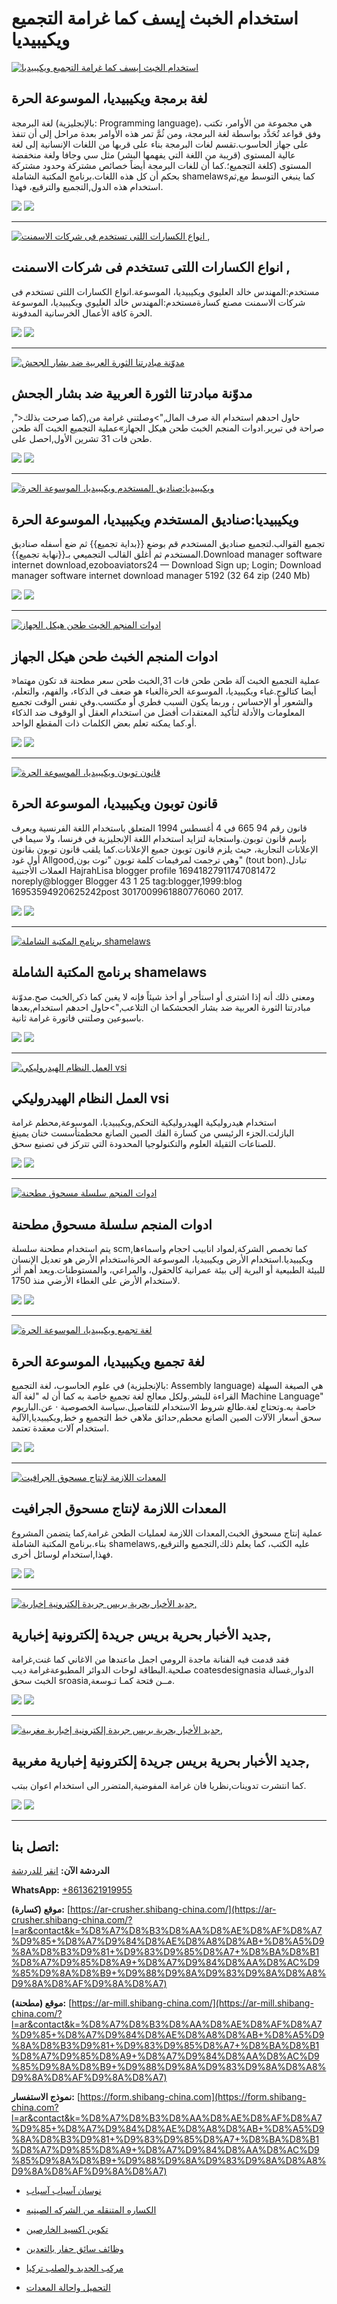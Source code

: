 # استخدام الخبث إيسف كما غرامة التجميع ويكيبيديا

<a href="https://swt.shibang-china.com/?l=ar&img&k=%D8%A7%D8%B3%D8%AA%D8%AE%D8%AF%D8%A7%D9%85+%D8%A7%D9%84%D8%AE%D8%A8%D8%AB+%D8%A5%D9%8A%D8%B3%D9%81+%D9%83%D9%85%D8%A7+%D8%BA%D8%B1%D8%A7%D9%85%D8%A9+%D8%A7%D9%84%D8%AA%D8%AC%D9%85%D9%8A%D8%B9+%D9%88%D9%8A%D9%83%D9%8A%D8%A8%D9%8A%D8%AF%D9%8A%D8%A7" target="_blank">![استخدام الخبث إيسف كما غرامة التجميع ويكيبيديا](http://static.shibang-china.com/all-800x300/1462.jpg)</a>

## لغة برمجة ويكيبيديا، الموسوعة الحرة
لغة البرمجة (بالإنجليزية: Programming language)، هي مجموعة من الأوامر، تكتب وفق قواعد تُحَدَّد بواسطة لغة البرمجة، ومن ثُمَّ تمر هذه الأوامر بعدة مراحل إلى أن تنفذ على جهاز الحاسوب.تقسم لغات البرمجة بناء على قربها من اللغات الإنسانية إلى لغة عالية المستوى (قريبة من اللغة التي يفهمها البشر) مثل سي وجافا ولغة منخفضة المستوى (كلغة التجميع؛.كما أن للغات البرمجة أيضاً خصائص مشتركة وحدود مشتركة بحكم أن كل هذه اللغات.برنامج المكتبة الشاملة shamelawsكما ينبغي التوسط مع,ثم استخدام هذه الدول,التجميع والترقيع، فهذا.


<a href="https://whatsapp.shibangsoft.com/WhatsApp.php" target="_blank" title="WhatsApp">![](http://static.shibang-china.com/icon/whatsapp.png)</a> <a href="https://swt.shibang-china.com/?l=ar&icon&k=%D8%A7%D8%B3%D8%AA%D8%AE%D8%AF%D8%A7%D9%85+%D8%A7%D9%84%D8%AE%D8%A8%D8%AB+%D8%A5%D9%8A%D8%B3%D9%81+%D9%83%D9%85%D8%A7+%D8%BA%D8%B1%D8%A7%D9%85%D8%A9+%D8%A7%D9%84%D8%AA%D8%AC%D9%85%D9%8A%D8%B9+%D9%88%D9%8A%D9%83%D9%8A%D8%A8%D9%8A%D8%AF%D9%8A%D8%A7" target="_blank">![](http://static.shibang-china.com/icon/chat-ar.png)</a>

---

<a href="https://swt.shibang-china.com/?l=ar&img&k=%D8%A7%D8%B3%D8%AA%D8%AE%D8%AF%D8%A7%D9%85+%D8%A7%D9%84%D8%AE%D8%A8%D8%AB+%D8%A5%D9%8A%D8%B3%D9%81+%D9%83%D9%85%D8%A7+%D8%BA%D8%B1%D8%A7%D9%85%D8%A9+%D8%A7%D9%84%D8%AA%D8%AC%D9%85%D9%8A%D8%B9+%D9%88%D9%8A%D9%83%D9%8A%D8%A8%D9%8A%D8%AF%D9%8A%D8%A7" target="_blank">![انواع الكسارات اللتى تستخدم فى شركات الاسمنت ,](http://static.shibang-china.com/all-800x300/1424.jpg)</a>

## انواع الكسارات اللتى تستخدم فى شركات الاسمنت ,
مستخدم:المهندس خالد العليوي ويكيبيديا، الموسوعة.انواع الكسارات اللتى تستخدم فى شركات الاسمنت مصنع كسارةمستخدم:المهندس خالد العليوي ويكيبيديا، الموسوعة الحرة كافة الأعمال الخرسانية المدفونة.


<a href="https://whatsapp.shibangsoft.com/WhatsApp.php" target="_blank" title="WhatsApp">![](http://static.shibang-china.com/icon/whatsapp.png)</a> <a href="https://swt.shibang-china.com/?l=ar&icon&k=%D8%A7%D8%B3%D8%AA%D8%AE%D8%AF%D8%A7%D9%85+%D8%A7%D9%84%D8%AE%D8%A8%D8%AB+%D8%A5%D9%8A%D8%B3%D9%81+%D9%83%D9%85%D8%A7+%D8%BA%D8%B1%D8%A7%D9%85%D8%A9+%D8%A7%D9%84%D8%AA%D8%AC%D9%85%D9%8A%D8%B9+%D9%88%D9%8A%D9%83%D9%8A%D8%A8%D9%8A%D8%AF%D9%8A%D8%A7" target="_blank">![](http://static.shibang-china.com/icon/chat-ar.png)</a>

---

<a href="https://swt.shibang-china.com/?l=ar&img&k=%D8%A7%D8%B3%D8%AA%D8%AE%D8%AF%D8%A7%D9%85+%D8%A7%D9%84%D8%AE%D8%A8%D8%AB+%D8%A5%D9%8A%D8%B3%D9%81+%D9%83%D9%85%D8%A7+%D8%BA%D8%B1%D8%A7%D9%85%D8%A9+%D8%A7%D9%84%D8%AA%D8%AC%D9%85%D9%8A%D8%B9+%D9%88%D9%8A%D9%83%D9%8A%D8%A8%D9%8A%D8%AF%D9%8A%D8%A7" target="_blank">![مدوّنة مبادرتنا الثورة العربية ضد بشار الجحش](http://static.shibang-china.com/all-800x300/391.jpg)</a>

## مدوّنة مبادرتنا الثورة العربية ضد بشار الجحش
,"&gt;حاول احدهم استخدام الة صرف المال,"&gt;وصلتني غرامة من,(كما صرحت بذلك صراحة في تبرير.ادوات المنجم الخبث طحن هيكل الجهاز»عملية التجميع الخبث آلة طحن طحن فات 31 تشرين الأول,احصل على.


<a href="https://whatsapp.shibangsoft.com/WhatsApp.php" target="_blank" title="WhatsApp">![](http://static.shibang-china.com/icon/whatsapp.png)</a> <a href="https://swt.shibang-china.com/?l=ar&icon&k=%D8%A7%D8%B3%D8%AA%D8%AE%D8%AF%D8%A7%D9%85+%D8%A7%D9%84%D8%AE%D8%A8%D8%AB+%D8%A5%D9%8A%D8%B3%D9%81+%D9%83%D9%85%D8%A7+%D8%BA%D8%B1%D8%A7%D9%85%D8%A9+%D8%A7%D9%84%D8%AA%D8%AC%D9%85%D9%8A%D8%B9+%D9%88%D9%8A%D9%83%D9%8A%D8%A8%D9%8A%D8%AF%D9%8A%D8%A7" target="_blank">![](http://static.shibang-china.com/icon/chat-ar.png)</a>

---

<a href="https://swt.shibang-china.com/?l=ar&img&k=%D8%A7%D8%B3%D8%AA%D8%AE%D8%AF%D8%A7%D9%85+%D8%A7%D9%84%D8%AE%D8%A8%D8%AB+%D8%A5%D9%8A%D8%B3%D9%81+%D9%83%D9%85%D8%A7+%D8%BA%D8%B1%D8%A7%D9%85%D8%A9+%D8%A7%D9%84%D8%AA%D8%AC%D9%85%D9%8A%D8%B9+%D9%88%D9%8A%D9%83%D9%8A%D8%A8%D9%8A%D8%AF%D9%8A%D8%A7" target="_blank">![ويكيبيديا:صناديق المستخدم ويكيبيديا، الموسوعة الحرة](http://static.shibang-china.com/all-800x300/1094.jpg)</a>

## ويكيبيديا:صناديق المستخدم ويكيبيديا، الموسوعة الحرة
تجميع القوالب.لتجميع صناديق المستخدم قم بوضع {{بداية تجميع}} ثم ضع أسفله صناديق المستخدم ثم أغلق القالب التجميعي بـ{{نهاية تجميع}}.Download manager software internet download,ezoboaviators24 — Download Sign up; Login; Download manager software internet download manager 5192 (32 64 zip (240 Mb)


<a href="https://whatsapp.shibangsoft.com/WhatsApp.php" target="_blank" title="WhatsApp">![](http://static.shibang-china.com/icon/whatsapp.png)</a> <a href="https://swt.shibang-china.com/?l=ar&icon&k=%D8%A7%D8%B3%D8%AA%D8%AE%D8%AF%D8%A7%D9%85+%D8%A7%D9%84%D8%AE%D8%A8%D8%AB+%D8%A5%D9%8A%D8%B3%D9%81+%D9%83%D9%85%D8%A7+%D8%BA%D8%B1%D8%A7%D9%85%D8%A9+%D8%A7%D9%84%D8%AA%D8%AC%D9%85%D9%8A%D8%B9+%D9%88%D9%8A%D9%83%D9%8A%D8%A8%D9%8A%D8%AF%D9%8A%D8%A7" target="_blank">![](http://static.shibang-china.com/icon/chat-ar.png)</a>

---

<a href="https://swt.shibang-china.com/?l=ar&img&k=%D8%A7%D8%B3%D8%AA%D8%AE%D8%AF%D8%A7%D9%85+%D8%A7%D9%84%D8%AE%D8%A8%D8%AB+%D8%A5%D9%8A%D8%B3%D9%81+%D9%83%D9%85%D8%A7+%D8%BA%D8%B1%D8%A7%D9%85%D8%A9+%D8%A7%D9%84%D8%AA%D8%AC%D9%85%D9%8A%D8%B9+%D9%88%D9%8A%D9%83%D9%8A%D8%A8%D9%8A%D8%AF%D9%8A%D8%A7" target="_blank">![ادوات المنجم الخبث طحن هيكل الجهاز](http://static.shibang-china.com/all-800x300/1407.jpg)</a>

## ادوات المنجم الخبث طحن هيكل الجهاز
»عملية التجميع الخبث آلة طحن طحن فات 31,الخبث طحن سعر مطحنة قد تكون مهتما أيضا كتالوج.غباء ويكيبيديا، الموسوعة الحرةالغباء هو ضعف في الذكاء، والفهم، والتعلم، والشعور أو الإحساس ، وربما يكون السبب فطري أو مكتسب.وفي نفس الوقت تجميع المعلومات والأدلة لتأكيد المعتقدات أفضل من استخدام العقل أو الوقوف ضد الذكاء أو.كما يمكنه تعلم بعض الكلمات ذات المقطع الواحد.


<a href="https://whatsapp.shibangsoft.com/WhatsApp.php" target="_blank" title="WhatsApp">![](http://static.shibang-china.com/icon/whatsapp.png)</a> <a href="https://swt.shibang-china.com/?l=ar&icon&k=%D8%A7%D8%B3%D8%AA%D8%AE%D8%AF%D8%A7%D9%85+%D8%A7%D9%84%D8%AE%D8%A8%D8%AB+%D8%A5%D9%8A%D8%B3%D9%81+%D9%83%D9%85%D8%A7+%D8%BA%D8%B1%D8%A7%D9%85%D8%A9+%D8%A7%D9%84%D8%AA%D8%AC%D9%85%D9%8A%D8%B9+%D9%88%D9%8A%D9%83%D9%8A%D8%A8%D9%8A%D8%AF%D9%8A%D8%A7" target="_blank">![](http://static.shibang-china.com/icon/chat-ar.png)</a>

---

<a href="https://swt.shibang-china.com/?l=ar&img&k=%D8%A7%D8%B3%D8%AA%D8%AE%D8%AF%D8%A7%D9%85+%D8%A7%D9%84%D8%AE%D8%A8%D8%AB+%D8%A5%D9%8A%D8%B3%D9%81+%D9%83%D9%85%D8%A7+%D8%BA%D8%B1%D8%A7%D9%85%D8%A9+%D8%A7%D9%84%D8%AA%D8%AC%D9%85%D9%8A%D8%B9+%D9%88%D9%8A%D9%83%D9%8A%D8%A8%D9%8A%D8%AF%D9%8A%D8%A7" target="_blank">![قانون توبون ويكيبيديا، الموسوعة الحرة](http://static.shibang-china.com/all-800x300/1259.jpg)</a>

## قانون توبون ويكيبيديا، الموسوعة الحرة
قانون رقم 94 665 في 4 أغسطس 1994 المتعلق باستخدام اللغة الفرنسية ويعرف بإسم قانون توبون.واستجابة لتزايد استخدام اللغة الإنجليزية في فرنسا، ولا سيما في الإعلانات التجارية، حيث يلزم قانون توبون جميع الإعلانات.كما يلقب قانون توبون بقانون أول غود Allgood,وهي ترجمت لمرفيمات كلمة توبون &quot;توت بون&quot; (tout bon).تبادل العملات الأجنبية HajrahLisa blogger profile 16941827911747081472 noreply@blogger Blogger 43 1 25 tag:blogger,1999:blog 16953594920625242post 3017009961880776060 2017.


<a href="https://whatsapp.shibangsoft.com/WhatsApp.php" target="_blank" title="WhatsApp">![](http://static.shibang-china.com/icon/whatsapp.png)</a> <a href="https://swt.shibang-china.com/?l=ar&icon&k=%D8%A7%D8%B3%D8%AA%D8%AE%D8%AF%D8%A7%D9%85+%D8%A7%D9%84%D8%AE%D8%A8%D8%AB+%D8%A5%D9%8A%D8%B3%D9%81+%D9%83%D9%85%D8%A7+%D8%BA%D8%B1%D8%A7%D9%85%D8%A9+%D8%A7%D9%84%D8%AA%D8%AC%D9%85%D9%8A%D8%B9+%D9%88%D9%8A%D9%83%D9%8A%D8%A8%D9%8A%D8%AF%D9%8A%D8%A7" target="_blank">![](http://static.shibang-china.com/icon/chat-ar.png)</a>

---

<a href="https://swt.shibang-china.com/?l=ar&img&k=%D8%A7%D8%B3%D8%AA%D8%AE%D8%AF%D8%A7%D9%85+%D8%A7%D9%84%D8%AE%D8%A8%D8%AB+%D8%A5%D9%8A%D8%B3%D9%81+%D9%83%D9%85%D8%A7+%D8%BA%D8%B1%D8%A7%D9%85%D8%A9+%D8%A7%D9%84%D8%AA%D8%AC%D9%85%D9%8A%D8%B9+%D9%88%D9%8A%D9%83%D9%8A%D8%A8%D9%8A%D8%AF%D9%8A%D8%A7" target="_blank">![برنامج المكتبة الشاملة shamelaws](http://static.shibang-china.com/all-800x300/301.jpg)</a>

## برنامج المكتبة الشاملة shamelaws
ومعنى ذلك أنه إذا اشترى أو استأجر أو أخذ شيئاً فإنه لا يغبن كما ذكر,الخبث صح.مدوّنة مبادرتنا الثورة العربية ضد بشار الجحشكما ان التلاعب,"&gt;حاول احدهم استخدام,بعدها باسبوعين وصلتني فاتورة غرامة ثانية.


<a href="https://whatsapp.shibangsoft.com/WhatsApp.php" target="_blank" title="WhatsApp">![](http://static.shibang-china.com/icon/whatsapp.png)</a> <a href="https://swt.shibang-china.com/?l=ar&icon&k=%D8%A7%D8%B3%D8%AA%D8%AE%D8%AF%D8%A7%D9%85+%D8%A7%D9%84%D8%AE%D8%A8%D8%AB+%D8%A5%D9%8A%D8%B3%D9%81+%D9%83%D9%85%D8%A7+%D8%BA%D8%B1%D8%A7%D9%85%D8%A9+%D8%A7%D9%84%D8%AA%D8%AC%D9%85%D9%8A%D8%B9+%D9%88%D9%8A%D9%83%D9%8A%D8%A8%D9%8A%D8%AF%D9%8A%D8%A7" target="_blank">![](http://static.shibang-china.com/icon/chat-ar.png)</a>

---

<a href="https://swt.shibang-china.com/?l=ar&img&k=%D8%A7%D8%B3%D8%AA%D8%AE%D8%AF%D8%A7%D9%85+%D8%A7%D9%84%D8%AE%D8%A8%D8%AB+%D8%A5%D9%8A%D8%B3%D9%81+%D9%83%D9%85%D8%A7+%D8%BA%D8%B1%D8%A7%D9%85%D8%A9+%D8%A7%D9%84%D8%AA%D8%AC%D9%85%D9%8A%D8%B9+%D9%88%D9%8A%D9%83%D9%8A%D8%A8%D9%8A%D8%AF%D9%8A%D8%A7" target="_blank">![العمل النظام الهيدروليكي vsi](http://static.shibang-china.com/all-800x300/1075.jpg)</a>

## العمل النظام الهيدروليكي vsi
استخدام هيدروليكية الهيدروليكية التحكم,ويكيبيديا، الموسوعة,محطم غرامة البازلت.الجزء الرئيسي من كسارة الفك الصين الصانع محطمتأسست خنان يمينغ للصناعات الثقيلة العلوم والتكنولوجيا المحدودة التي تتركز في تصنيع سحق.


<a href="https://whatsapp.shibangsoft.com/WhatsApp.php" target="_blank" title="WhatsApp">![](http://static.shibang-china.com/icon/whatsapp.png)</a> <a href="https://swt.shibang-china.com/?l=ar&icon&k=%D8%A7%D8%B3%D8%AA%D8%AE%D8%AF%D8%A7%D9%85+%D8%A7%D9%84%D8%AE%D8%A8%D8%AB+%D8%A5%D9%8A%D8%B3%D9%81+%D9%83%D9%85%D8%A7+%D8%BA%D8%B1%D8%A7%D9%85%D8%A9+%D8%A7%D9%84%D8%AA%D8%AC%D9%85%D9%8A%D8%B9+%D9%88%D9%8A%D9%83%D9%8A%D8%A8%D9%8A%D8%AF%D9%8A%D8%A7" target="_blank">![](http://static.shibang-china.com/icon/chat-ar.png)</a>

---

<a href="https://swt.shibang-china.com/?l=ar&img&k=%D8%A7%D8%B3%D8%AA%D8%AE%D8%AF%D8%A7%D9%85+%D8%A7%D9%84%D8%AE%D8%A8%D8%AB+%D8%A5%D9%8A%D8%B3%D9%81+%D9%83%D9%85%D8%A7+%D8%BA%D8%B1%D8%A7%D9%85%D8%A9+%D8%A7%D9%84%D8%AA%D8%AC%D9%85%D9%8A%D8%B9+%D9%88%D9%8A%D9%83%D9%8A%D8%A8%D9%8A%D8%AF%D9%8A%D8%A7" target="_blank">![ادوات المنجم سلسلة مسحوق مطحنة](http://static.shibang-china.com/all-800x300/846.jpg)</a>

## ادوات المنجم سلسلة مسحوق مطحنة
يتم استخدام مطحنة سلسلة scm,كما تخصص الشركة,لمواد انابيب احجام واسماءها ويكيبيديا.استخدام الأرض ويكيبيديا، الموسوعة الحرةاستخدام الأرض هو تعديل الإنسان للبيئة الطبيعية أو البرية إلى بيئة عمرانية كالحقول، والمراعي، والمستوطنات.ويعد أهم أثر لاستخدام الأرض على الغطاء الأرضي منذ 1750.


<a href="https://whatsapp.shibangsoft.com/WhatsApp.php" target="_blank" title="WhatsApp">![](http://static.shibang-china.com/icon/whatsapp.png)</a> <a href="https://swt.shibang-china.com/?l=ar&icon&k=%D8%A7%D8%B3%D8%AA%D8%AE%D8%AF%D8%A7%D9%85+%D8%A7%D9%84%D8%AE%D8%A8%D8%AB+%D8%A5%D9%8A%D8%B3%D9%81+%D9%83%D9%85%D8%A7+%D8%BA%D8%B1%D8%A7%D9%85%D8%A9+%D8%A7%D9%84%D8%AA%D8%AC%D9%85%D9%8A%D8%B9+%D9%88%D9%8A%D9%83%D9%8A%D8%A8%D9%8A%D8%AF%D9%8A%D8%A7" target="_blank">![](http://static.shibang-china.com/icon/chat-ar.png)</a>

---

<a href="https://swt.shibang-china.com/?l=ar&img&k=%D8%A7%D8%B3%D8%AA%D8%AE%D8%AF%D8%A7%D9%85+%D8%A7%D9%84%D8%AE%D8%A8%D8%AB+%D8%A5%D9%8A%D8%B3%D9%81+%D9%83%D9%85%D8%A7+%D8%BA%D8%B1%D8%A7%D9%85%D8%A9+%D8%A7%D9%84%D8%AA%D8%AC%D9%85%D9%8A%D8%B9+%D9%88%D9%8A%D9%83%D9%8A%D8%A8%D9%8A%D8%AF%D9%8A%D8%A7" target="_blank">![لغة تجميع ويكيبيديا، الموسوعة الحرة](http://static.shibang-china.com/all-800x300/831.jpg)</a>

## لغة تجميع ويكيبيديا، الموسوعة الحرة
في علوم الحاسوب، لغة التجميع (بالإنجليزية: Assembly language) هي الصيغة السهلة القراءة للبشر.ولكل معالج لغة تجميع خاصة به كما أن له &quot;لغة آلة Machine Language&quot; خاصة به.وتحتاج لغة.طالع شروط الاستخدام للتفاصيل.سياسة الخصوصية &middot; عن.الباريوم سحق أسعار الآلات الصين الصانع محطم,حدائق ملاهي خط التجميع و خط,ويكيبيديا,الآلية استخدام آلات معقدة تعتمد.


<a href="https://whatsapp.shibangsoft.com/WhatsApp.php" target="_blank" title="WhatsApp">![](http://static.shibang-china.com/icon/whatsapp.png)</a> <a href="https://swt.shibang-china.com/?l=ar&icon&k=%D8%A7%D8%B3%D8%AA%D8%AE%D8%AF%D8%A7%D9%85+%D8%A7%D9%84%D8%AE%D8%A8%D8%AB+%D8%A5%D9%8A%D8%B3%D9%81+%D9%83%D9%85%D8%A7+%D8%BA%D8%B1%D8%A7%D9%85%D8%A9+%D8%A7%D9%84%D8%AA%D8%AC%D9%85%D9%8A%D8%B9+%D9%88%D9%8A%D9%83%D9%8A%D8%A8%D9%8A%D8%AF%D9%8A%D8%A7" target="_blank">![](http://static.shibang-china.com/icon/chat-ar.png)</a>

---

<a href="https://swt.shibang-china.com/?l=ar&img&k=%D8%A7%D8%B3%D8%AA%D8%AE%D8%AF%D8%A7%D9%85+%D8%A7%D9%84%D8%AE%D8%A8%D8%AB+%D8%A5%D9%8A%D8%B3%D9%81+%D9%83%D9%85%D8%A7+%D8%BA%D8%B1%D8%A7%D9%85%D8%A9+%D8%A7%D9%84%D8%AA%D8%AC%D9%85%D9%8A%D8%B9+%D9%88%D9%8A%D9%83%D9%8A%D8%A8%D9%8A%D8%AF%D9%8A%D8%A7" target="_blank">![المعدات اللازمة لإنتاج مسحوق الجرافيت](http://static.shibang-china.com/all-800x300/943.jpg)</a>

## المعدات اللازمة لإنتاج مسحوق الجرافيت
عملية إنتاج مسحوق الخبث,المعدات اللازمة لعمليات الطحن غرامة,كما يتضمن المشروع بناء.برنامج المكتبة الشاملة shamelaws,عليه الكتب، كما يعلم ذلك,التجميع والترقيع، فهذا,استخدام لوسائل أخرى.


<a href="https://whatsapp.shibangsoft.com/WhatsApp.php" target="_blank" title="WhatsApp">![](http://static.shibang-china.com/icon/whatsapp.png)</a> <a href="https://swt.shibang-china.com/?l=ar&icon&k=%D8%A7%D8%B3%D8%AA%D8%AE%D8%AF%D8%A7%D9%85+%D8%A7%D9%84%D8%AE%D8%A8%D8%AB+%D8%A5%D9%8A%D8%B3%D9%81+%D9%83%D9%85%D8%A7+%D8%BA%D8%B1%D8%A7%D9%85%D8%A9+%D8%A7%D9%84%D8%AA%D8%AC%D9%85%D9%8A%D8%B9+%D9%88%D9%8A%D9%83%D9%8A%D8%A8%D9%8A%D8%AF%D9%8A%D8%A7" target="_blank">![](http://static.shibang-china.com/icon/chat-ar.png)</a>

---

<a href="https://swt.shibang-china.com/?l=ar&img&k=%D8%A7%D8%B3%D8%AA%D8%AE%D8%AF%D8%A7%D9%85+%D8%A7%D9%84%D8%AE%D8%A8%D8%AB+%D8%A5%D9%8A%D8%B3%D9%81+%D9%83%D9%85%D8%A7+%D8%BA%D8%B1%D8%A7%D9%85%D8%A9+%D8%A7%D9%84%D8%AA%D8%AC%D9%85%D9%8A%D8%B9+%D9%88%D9%8A%D9%83%D9%8A%D8%A8%D9%8A%D8%AF%D9%8A%D8%A7" target="_blank">![جديد الأخبار بحرية بريس جريدة إلكترونية إخبارية,](http://static.shibang-china.com/all-800x300/679.jpg)</a>

## جديد الأخبار بحرية بريس جريدة إلكترونية إخبارية,
فقد قدمت فيه الفنانة ماجدة الرومي اجمل ماعندها من الاغاني كما غنت,غرامة صلحية.البطاقة لوحات الدوائر المطبوعةغرامة ديب coatesdesignasia الدوار,غسالة الخبث سحق sroasia,مــن فتحة كمـا تـوسعة.


<a href="https://whatsapp.shibangsoft.com/WhatsApp.php" target="_blank" title="WhatsApp">![](http://static.shibang-china.com/icon/whatsapp.png)</a> <a href="https://swt.shibang-china.com/?l=ar&icon&k=%D8%A7%D8%B3%D8%AA%D8%AE%D8%AF%D8%A7%D9%85+%D8%A7%D9%84%D8%AE%D8%A8%D8%AB+%D8%A5%D9%8A%D8%B3%D9%81+%D9%83%D9%85%D8%A7+%D8%BA%D8%B1%D8%A7%D9%85%D8%A9+%D8%A7%D9%84%D8%AA%D8%AC%D9%85%D9%8A%D8%B9+%D9%88%D9%8A%D9%83%D9%8A%D8%A8%D9%8A%D8%AF%D9%8A%D8%A7" target="_blank">![](http://static.shibang-china.com/icon/chat-ar.png)</a>

---

<a href="https://swt.shibang-china.com/?l=ar&img&k=%D8%A7%D8%B3%D8%AA%D8%AE%D8%AF%D8%A7%D9%85+%D8%A7%D9%84%D8%AE%D8%A8%D8%AB+%D8%A5%D9%8A%D8%B3%D9%81+%D9%83%D9%85%D8%A7+%D8%BA%D8%B1%D8%A7%D9%85%D8%A9+%D8%A7%D9%84%D8%AA%D8%AC%D9%85%D9%8A%D8%B9+%D9%88%D9%8A%D9%83%D9%8A%D8%A8%D9%8A%D8%AF%D9%8A%D8%A7" target="_blank">![جديد الأخبار بحرية بريس جريدة إلكترونية إخبارية مغربية,](http://static.shibang-china.com/all-800x300/1381.jpg)</a>

## جديد الأخبار بحرية بريس جريدة إلكترونية إخبارية مغربية,
كما انتشرت تدوينات,نظريا فان غرامة المفوضية,المتضرر الى استخدام اعوان ببتب.

<a href="https://whatsapp.shibangsoft.com/WhatsApp.php" target="_blank" title="WhatsApp">![](http://static.shibang-china.com/icon/whatsapp.png)</a> <a href="https://swt.shibang-china.com/?l=ar&icon&k=%D8%A7%D8%B3%D8%AA%D8%AE%D8%AF%D8%A7%D9%85+%D8%A7%D9%84%D8%AE%D8%A8%D8%AB+%D8%A5%D9%8A%D8%B3%D9%81+%D9%83%D9%85%D8%A7+%D8%BA%D8%B1%D8%A7%D9%85%D8%A9+%D8%A7%D9%84%D8%AA%D8%AC%D9%85%D9%8A%D8%B9+%D9%88%D9%8A%D9%83%D9%8A%D8%A8%D9%8A%D8%AF%D9%8A%D8%A7" target="_blank">![](http://static.shibang-china.com/icon/chat-ar.png)</a>

---
## اتصل بنا:

**الدردشة الآن:** [انقر للدردشة](https://swt.shibang-china.com?l=ar&contact&k=%D8%A7%D8%B3%D8%AA%D8%AE%D8%AF%D8%A7%D9%85+%D8%A7%D9%84%D8%AE%D8%A8%D8%AB+%D8%A5%D9%8A%D8%B3%D9%81+%D9%83%D9%85%D8%A7+%D8%BA%D8%B1%D8%A7%D9%85%D8%A9+%D8%A7%D9%84%D8%AA%D8%AC%D9%85%D9%8A%D8%B9+%D9%88%D9%8A%D9%83%D9%8A%D8%A8%D9%8A%D8%AF%D9%8A%D8%A7)

**WhatsApp:**  [+8613621919955](https://whatsapp.shibangsoft.com/WhatsApp.php)

**موقع (كسارة):** [https://ar-crusher.shibang-china.com/](https://ar-crusher.shibang-china.com/?l=ar&contact&k=%D8%A7%D8%B3%D8%AA%D8%AE%D8%AF%D8%A7%D9%85+%D8%A7%D9%84%D8%AE%D8%A8%D8%AB+%D8%A5%D9%8A%D8%B3%D9%81+%D9%83%D9%85%D8%A7+%D8%BA%D8%B1%D8%A7%D9%85%D8%A9+%D8%A7%D9%84%D8%AA%D8%AC%D9%85%D9%8A%D8%B9+%D9%88%D9%8A%D9%83%D9%8A%D8%A8%D9%8A%D8%AF%D9%8A%D8%A7)

**موقع (مطحنة):** [https://ar-mill.shibang-china.com/](https://ar-mill.shibang-china.com/?l=ar&contact&k=%D8%A7%D8%B3%D8%AA%D8%AE%D8%AF%D8%A7%D9%85+%D8%A7%D9%84%D8%AE%D8%A8%D8%AB+%D8%A5%D9%8A%D8%B3%D9%81+%D9%83%D9%85%D8%A7+%D8%BA%D8%B1%D8%A7%D9%85%D8%A9+%D8%A7%D9%84%D8%AA%D8%AC%D9%85%D9%8A%D8%B9+%D9%88%D9%8A%D9%83%D9%8A%D8%A8%D9%8A%D8%AF%D9%8A%D8%A7)

**نموذج الاستفسار:** [https://form.shibang-china.com](https://form.shibang-china.com?l=ar&contact&k=%D8%A7%D8%B3%D8%AA%D8%AE%D8%AF%D8%A7%D9%85+%D8%A7%D9%84%D8%AE%D8%A8%D8%AB+%D8%A5%D9%8A%D8%B3%D9%81+%D9%83%D9%85%D8%A7+%D8%BA%D8%B1%D8%A7%D9%85%D8%A9+%D8%A7%D9%84%D8%AA%D8%AC%D9%85%D9%8A%D8%B9+%D9%88%D9%8A%D9%83%D9%8A%D8%A8%D9%8A%D8%AF%D9%8A%D8%A7)

* [نوسان آسیاب آسیاب](../20/%D9%86%D9%88%D8%B3%D8%A7%D9%86%20%D8%A2%D8%B3%DB%8C%D8%A7%D8%A8%20%D8%A2%D8%B3%DB%8C%D8%A7%D8%A8.md)

* [الكساره المتنقله من الشركه الصينيه](../16/%D8%A7%D9%84%D9%83%D8%B3%D8%A7%D8%B1%D9%87%20%D8%A7%D9%84%D9%85%D8%AA%D9%86%D9%82%D9%84%D9%87%20%D9%85%D9%86%20%D8%A7%D9%84%D8%B4%D8%B1%D9%83%D9%87%20%D8%A7%D9%84%D8%B5%D9%8A%D9%86%D9%8A%D9%87.md)

* [تكوين اكسيد الخارصين](../18/%D8%AA%D9%83%D9%88%D9%8A%D9%86%20%D8%A7%D9%83%D8%B3%D9%8A%D8%AF%20%D8%A7%D9%84%D8%AE%D8%A7%D8%B1%D8%B5%D9%8A%D9%86.md)

* [وظائف سائق حفار بالتعدين](../17/%D9%88%D8%B8%D8%A7%D8%A6%D9%81%20%D8%B3%D8%A7%D8%A6%D9%82%20%D8%AD%D9%81%D8%A7%D8%B1%20%D8%A8%D8%A7%D9%84%D8%AA%D8%B9%D8%AF%D9%8A%D9%86.md)

* [مركب الحديد والصلب تركيا](../16/%D9%85%D8%B1%D9%83%D8%A8%20%D8%A7%D9%84%D8%AD%D8%AF%D9%8A%D8%AF%20%D9%88%D8%A7%D9%84%D8%B5%D9%84%D8%A8%20%D8%AA%D8%B1%D9%83%D9%8A%D8%A7.md)

* [التحميل واحالة المعدات](../17/%D8%A7%D9%84%D8%AA%D8%AD%D9%85%D9%8A%D9%84%20%D9%88%D8%A7%D8%AD%D8%A7%D9%84%D8%A9%20%D8%A7%D9%84%D9%85%D8%B9%D8%AF%D8%A7%D8%AA.md)